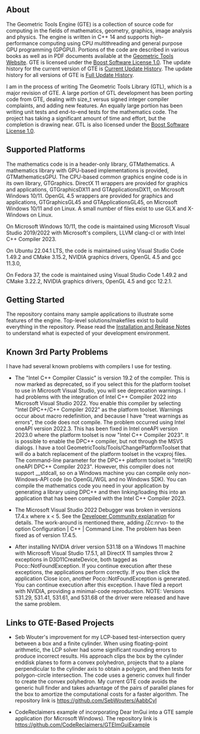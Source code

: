 ## About ##

The Geometric Tools Engine (GTE) is a collection of source code for computing
in the fields of mathematics, geometry, graphics, image analysis and physics.
The engine is written in C++ 14 and supports high-performance computing using
CPU multithreading and general purpose GPU programming (GPGPU). Portions of
the code are described in various books as well as in PDF documents available
at the
[Geometric Tools Website](https://www.geometrictools.com). GTE is
licensed under the
[Boost Software License 1.0](https://www.boost.org/LICENSE_1_0.txt).
The update history for the current version of GTE is
[Current Update History](https://github.com/davideberly/GeometricTools/blob/master/GTE/Gte6UpdateHistory.pdf).
The update history for all versions of GTE is
[Full Update History](https://github.com/davideberly/GeometricTools/blob/master/GTE/GteFullUpdateHistory.pdf).

I am in the process of writing The Geometric Tools Library (GTL),
which is a major revision of GTE. A large portion of GTL development
has been porting code from GTE, dealing with size_t versus signed
integer compiler complaints, and adding new features. An equally
large portion has been writing unit tests and end-to-end tests for
the mathematics code. The project has taking a significant amount
of time and effort, but the completion is drawing near. GTL is also
licensed under the
[Boost Software License 1.0](https://www.boost.org/LICENSE_1_0.txt).

## Supported Platforms ##

The mathematics code is in a header-only library, GTMathematics. A
mathematics library with GPU-based implementations is provided,
GTMathematicsGPU. The CPU-based common graphics engine code is in its
own library, GTGraphics. DirectX 11 wrappers are provided for graphics
and applications, GTGraphicsDX11 and GTApplicationsDX11, on Microsoft
Windows 10/11. OpenGL 4.5 wrappers are provided for graphics and
applications, GTGraphicsGL45 and GTApplicationsGL45, on Microsoft
Windows 10/11 and on Linux. A small number of files exist to use GLX
and X-Windows on Linux.

On Microsoft Windows 10/11, the code is maintained using Microsoft Visual
Studio 2019/2022 with Microsoft's compilers, LLVM clang-cl or with Intel C++
Compiler 2023.

On Ubuntu 22.04.1 LTS, the code is maintained using Visual Studio Code
1.49.2 and CMake 3.15.2, NVIDIA graphics drivers, OpenGL 4.5 and
gcc 11.3.0, 

On Fedora 37, the code is maintained using Visual Studio Code 1.49.2
and CMake 3.22.2, NVIDIA graphics drivers, OpenGL 4.5 and
gcc 12.2.1.

## Getting Started ##

The repository contains many sample applications to illustrate some
features of the engine. Top-level solutions/makefiles exist to build
everything in the repository. Please read the
[Installation and Release Notes](https://github.com/davideberly/GeometricTools/blob/master/GTE/Gte6p5InstallationRelease.pdf)
to understand what is expected of your development environment.

## Known 3rd Party Problems ##
I have had several known problems with compilers I use for testing.
* The "Intel C++ Compiler Classic" is version 19.2 of the compiler. This is
  now marked as deprecated, so if you select this for the platform toolset to
  use in Microsoft Visual Studio, you will see deprecation warnings. I had
  problems with the integration of Intel C++ Compiler 2022 into Microsoft
  Visual Studio 2022. You enable this compiler by selecting "Intel DPC++/C++
  Compiler 2022" as the platform toolset. Warnings occur about macro
  redefinition, and because I have "treat warnings as errors", the code does
  not compile. The problem occurred using Intel oneAPI version 2022.3. This
  has been fixed in Intel oneAPI version 2023.0 where the platform toolset
  is now "Intel C++ Compiler 2023". It is possible to enable the DPC++
  compiler, but not through the MSVS dialogs. I have a tool
  GeometricTools/Tools/ChangePlatformToolset that will do a batch replacement
  of the platform toolset in the vcxproj files. The command-line parameter
  for the DPC++ platform toolset is "Intel(R) oneAPI DPC++ Compiler 2023".
  However, this compiler does not support __stdcall, so on a Windows machine
  you can compile only non-Windows-API code (no OpenGL/WGL and no Windows SDK).
  You can compile the mathematics code you need in your application by
  generating a library using DPC++ and then linking/loading this into an
  application that has been compiled with the Intel C++ Compiler 2023.

* The Microsoft Visual Studio 2022 Debugger was broken in versions 17.4.x
  where x < 5. See the [Developer Community explanation](https://developercommunity.visualstudio.com/t/VC-174-has-a-problem-with-debugger-wa/10195269)
  for details. The work-around is mentioned there, adding /Zc:nrvo- to the option
  Configuration | C++ | Command Line. The problem has been fixed as of
  version 17.4.5.

* After installing NVIDIA driver version 531.18 on a Windows 11 machine with
  Microsoft Visual Studio 17.5.1, all DirectX 11 samples throw 2 exceptions
  in D3D11CreateDevice, both tagged as Poco::NotFoundException. If you continue
  execution after these exceptions, the applications perform correctly. If
  you then click the application Close icon, another Poco::NotFoundException
  is generated. You can continue execution after this exception. I have filed
  a report with NVIDIA, providing a minimal-code reproduction. NOTE: Versions
  531.29, 531.41, 531.61, and 531.68 of the driver were released and have the same
  problem.
 
## Links to GTE-Based Projects ##
* Seb Wouter's improvement for my LCP-based test-intersection query between
  a box and a finite cylinder. When using floating-point arithmetic, the LCP
  solver had some significant rounding errors to produce incorrect results.
  His approach clips the box by the cylinder enddisk planes to form a convex
  polyhedron, projects that to a plane perpendicular to the cylinder axis to
  obtain a polygon, and then tests for polygon-circle intersection. The code
  uses a generic convex hull finder to create the convex polyhedron. My current
  GTE code avoids the generic hull finder and takes advantage of the pairs of
  parallel planes for the box to amortize the computational costs for a faster
  algorithm. The repository link is
  https://github.com/SebWouters/AabbCyl

* CodeReclaimers example of incorporating Dear ImGui into a GTE sample
  application (for Microsoft Windows). The repository link is
  https://github.com/CodeReclaimers/GTEImGuiExample
